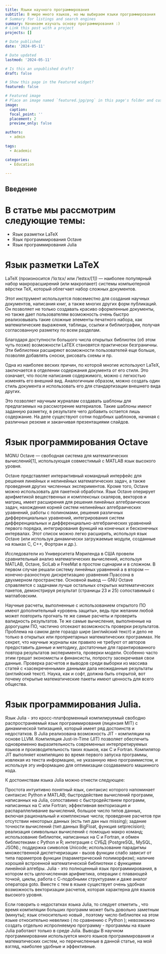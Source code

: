 ```yaml
---
title: Языки научного программирования
subtitle: В мире много языков, но мы выбираем языки программирования
# Summary for listings and search engines
summary: Начинаем изучать основу программирования :)
# Link this post with a project
projects: []

# Date published
date: '2024-05-11'

# Date updated
lastmod: '2024-05-11'

# Is this an unpublished draft?
draft: false

# Show this page in the Featured widget?
featured: false

# Featured image
# Place an image named `featured.jpg/png` in this page's folder and customize its options here.
image:
  caption:
  focal_point: ''
  placement: 2
  preview_only: false

authors:
  - admin
  
tags:
  - Academic

categories:
  - Education
 
---
```

## Введение

# В статье мы рассмотрим следующие темы:

- Язык разметки LaTeX
- Язык программирования Octave
- Язык программирования Julia

# Язык разметки LaTeX
LaTeX (произносится /ˈlɑːtɛx/ или /ˈleɪtɛx/[1]) — наиболее популярный набор макрорасширений (или макропакет) системы компьютерной вёрстки TeX, который облегчает набор сложных документов.

Этот инструмент используется повсеместно для создания научных документов, написания книг, а также многих других форм публикаций. Он позволяет не только создавать красиво оформленные документы, но также дает пользователям возможность очень быстро реализовывать такие сложные элементы печатного набора, как математические выражения, таблицы, ссылки и библиографии, получая согласованную разметку по всем разделам.

Благодаря доступности большого числа открытых библиотек (об этом чуть позже) возможности LaTEX становятся практически безграничны. Эти библиотеки расширяют возможности пользователей еще больше, позволяя добавлять сноски, рисовать схемы и пр.

Одна из наиболее веских причин, по которой многие используют LaTeX, заключается в отделении содержания документа от его стиля. Это означает, что после написания содержимого, можно с легкостью изменять его внешний вид. Аналогичным образом, можно создать один стиль документа и использовать его для стандартизации внешнего вида других.

Это позволяет научным журналам создавать шаблоны для предлагаемых на рассмотрение материалов. Такие шаблоны имеют заданную разметку, в результате чего добавить остается лишь содержание. На деле существуют сотни подобных шаблонов, начиная с различных резюме и заканчивая презентациями слайдов.

# Язык программирования Octave
MGNU Octave — свободная система для математических вычислений[1], использующая совместимый с MATLAB язык высокого уровня.

Octave представляет интерактивный командный интерфейс для решения линейных и нелинейных математических задач, а также проведения других численных экспериментов. Кроме того, Octave можно использовать для пакетной обработки. Язык Octave оперирует арифметикой вещественных и комплексных скаляров, векторов и матриц, имеет расширения для решения линейных алгебраических задач, нахождения корней систем нелинейных алгебраических уравнений, работы с полиномами, решения различных дифференциальных уравнений, интегрирования систем дифференциальных и дифференциально-алгебраических уравнений первого порядка, интегрирования функций на конечных и бесконечных интервалах. Этот список можно легко расширить, используя язык Octave (или используя динамически загружаемые модули, созданные на языках C, C++, Фортран и др.).

Исследователи из Университета Мэриленда в США провели сравнительный анализ математических вычислений, используя MATLAB, Octave, SciLab и FreeMat в простом сценарии и в сложном. В первом случае решали систему линейных уравнений а в втором — конечно-разностную дискретизацию уравнения Пуассона в двухмерном пространстве. Основной вывод — GNU Octave справляется с задачами лучше остальных открытых математических пакетов, демонстрируя результат (страницы 23 и 25) сопоставимый с матлабовским.

Научные расчеты, выполненные с использованием открытого ПО имеют дополнительный «уровень защиты», ведь при желании любой может повторить прогнать те же самые расчеты и проверить валидность результатов. Те же самые вычисления, выполненные на дорогущем ПО, частично отсекают возможность проверки результатов. Проблема на самом деле гораздо шире (английский текст) и дело не только в открытых или проприетарных математических программах. Не секрет, что научные журналы как правило не требуют от авторов предоставить данные и методику, достаточные для гарантированного повтора результатов эксперимента, проверки модели. Особенно часто этим грешат экономисты и финансисты, попросту засекречивая свои данные. Проверка расчетов и выводов среди выборки из массива статей с «засекреченными» данными дала неожиданные результаты (английский текст). Наука, как и софт, должна быть открытой, вот почему открытые математические пакеты имеют ценность для всего общества.

# Язык программирования Julia.
Язык Julia - это кросс-платформенный компилируемый свободно распространяемый язык программирования (лицензия MIT) с динамической типизацией, который имеет ряд достоинств и недостатков. B Julia pеализована возможность JIT - компиляции на основе LLVM. Компиляция Just-in-Time (JIT) позволяет обеспечить одновременно выразительность современных интерпретируемых языков и производительность таких языков, как С и Fortran. Компилятор JIT выполняет компиляцию во время первого запуска программы, извлекая из текста информацию, не указанную явно программистом, и используя эту информацию для оптимизации создаваемого машинного кода.

К достоинствам языка Julia можно отнести следующее:

Простота интуитивно понятный язык, синтаксис которого напоминает синтаксис Python и MATLAB;
быстродействие вычислений программ, написанных на Julia, сопоставимо с быстродействием программ, написанных на С или Fortran;
эффективная векторизация и распараллеливание вычислений, большое число типов данных, включая рациональный и комплексные числа;
проведение расчетов при отсутствии некоторых данных (есть тип дан ных missing);
задание точности вычислений (тип данных BigFloat, функция setprecision);
реализация символьных вычислений с помощью макро команд;
использование библиотек, написанных на С и Fortran, и обмен библиотеками с Python и R;
интеграция с СУБД (PostgreSQL, MySQL, JSON).;
поддержка символов Unicode;
использование парадигмы множественной диспетчеризации - вызов функции слабо зависит от типа параметров функции (параметрический полиморфизм);
наличие хорошей встроенной математической библиотеки с функциями линейной алгебры.
Julia - это полноценный язык программирования, в котором есть целочисленная арифметика, операции с плавающей точкой, циклы, работа с С-подобными структурами и даже аналог оператора goto. Вместе с тем в языке существует очень удобная возможность векторизации расчетов, которая характерна для языков высокого уровня.

Если говорить о недостатках языка Julia, то следует отметить , что время компиляции больших программ может быть довольно заметным (минуты);
язык относительно новый , поэтому число библиотек на этом языке относительно невелико ( по сравнению с Python );
невозможно создать отдельно испролняемую программу - программы на языке Julia работают только в среде Julia.
Выводы
В научном программировании используется много языков программирования и математических систем, но перечисленные в данной статье, на мой взгляд, наиболее удобные и эффективные.
